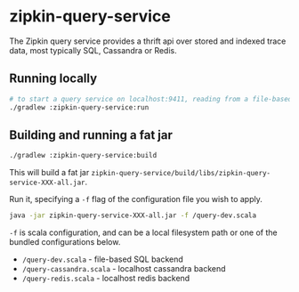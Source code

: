 # zipkin-query-service
 
The Zipkin query service provides a thrift api over stored and indexed trace
data, most typically SQL, Cassandra or Redis.

## Running locally
 
```bash
# to start a query service on localhost:9411, reading from a file-based SQL store.
./gradlew :zipkin-query-service:run
```
 
## Building and running a fat jar

```bash
./gradlew :zipkin-query-service:build
```
This will build a fat jar `zipkin-query-service/build/libs/zipkin-query-service-XXX-all.jar`.

Run it, specifying a `-f` flag of the configuration file you wish to apply.

```bash
java -jar zipkin-query-service-XXX-all.jar -f /query-dev.scala
```

`-f` is scala configuration, and can be a local filesystem path or one of the
bundled configurations below.

* `/query-dev.scala` - file-based SQL backend
* `/query-cassandra.scala` - localhost cassandra backend
* `/query-redis.scala` - localhost redis backend
